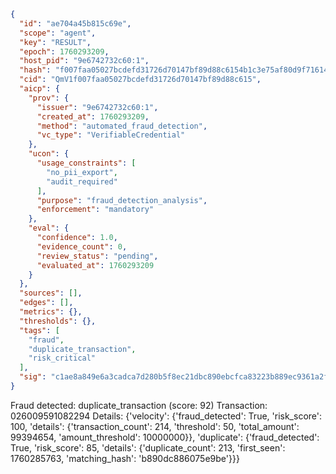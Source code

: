 ```json
{
  "id": "ae704a45b815c69e",
  "scope": "agent",
  "key": "RESULT",
  "epoch": 1760293209,
  "host_pid": "9e6742732c60:1",
  "hash": "f007faa05027bcdefd31726d70147bf89d88c6154b1c3e75af80d9f716140d7c",
  "cid": "QmV1f007faa05027bcdefd31726d70147bf89d88c615",
  "aicp": {
    "prov": {
      "issuer": "9e6742732c60:1",
      "created_at": 1760293209,
      "method": "automated_fraud_detection",
      "vc_type": "VerifiableCredential"
    },
    "ucon": {
      "usage_constraints": [
        "no_pii_export",
        "audit_required"
      ],
      "purpose": "fraud_detection_analysis",
      "enforcement": "mandatory"
    },
    "eval": {
      "confidence": 1.0,
      "evidence_count": 0,
      "review_status": "pending",
      "evaluated_at": 1760293209
    }
  },
  "sources": [],
  "edges": [],
  "metrics": {},
  "thresholds": {},
  "tags": [
    "fraud",
    "duplicate_transaction",
    "risk_critical"
  ],
  "sig": "c1ae8a849e6a3cadca7d280b5f8ec21dbc890ebcfca83223b889ec9361a2fb73"
}
```

Fraud detected: duplicate_transaction (score: 92)
Transaction: 026009591082294
Details: {'velocity': {'fraud_detected': True, 'risk_score': 100, 'details': {'transaction_count': 214, 'threshold': 50, 'total_amount': 99394654, 'amount_threshold': 10000000}}, 'duplicate': {'fraud_detected': True, 'risk_score': 85, 'details': {'duplicate_count': 213, 'first_seen': 1760285763, 'matching_hash': 'b890dc886075e9be'}}}